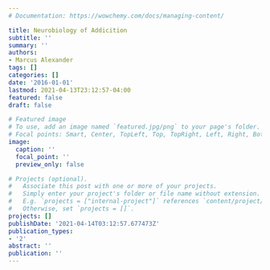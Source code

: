 ```yaml
---
# Documentation: https://wowchemy.com/docs/managing-content/

title: Neurobiology of Addicition
subtitle: ''
summary: ''
authors:
- Marcus Alexander
tags: []
categories: []
date: '2016-01-01'
lastmod: 2021-04-13T23:12:57-04:00
featured: false
draft: false

# Featured image
# To use, add an image named `featured.jpg/png` to your page's folder.
# Focal points: Smart, Center, TopLeft, Top, TopRight, Left, Right, BottomLeft, Bottom, BottomRight.
image:
  caption: ''
  focal_point: ''
  preview_only: false

# Projects (optional).
#   Associate this post with one or more of your projects.
#   Simply enter your project's folder or file name without extension.
#   E.g. `projects = ["internal-project"]` references `content/project/deep-learning/index.md`.
#   Otherwise, set `projects = []`.
projects: []
publishDate: '2021-04-14T03:12:57.677473Z'
publication_types:
- '2'
abstract: ''
publication: ''
---
```

